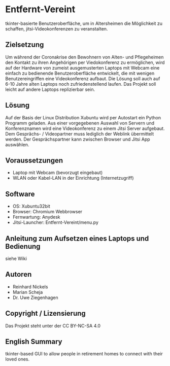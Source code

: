 # Entfernt-Vereint

tkinter-basierte Benutzeroberfläche, um in Altersheimen die Möglichkeit zu schaffen, jitsi-Videokonferenzen zu veranstalten.

## Zielsetzung

Um während der Coronakrise den Bewohnern von Alten- und Pflegeheimen den Kontakt zu ihren Angehörigen per Viedokonferenz zu ermöglichen, wird auf der Hardware von zumeist ausgemusterten Laptops mit Webcam eine einfach zu bedienende Benutzeroberfläche entwickelt, die mit wenigen Benutzereingriffen eine Videokonferenz aufbaut.
Die Lösung soll auch auf 6-10 Jahre alten Laptops noch zufriedenstellend laufen. Das Projekt soll leicht auf andere Laptops replizierbar sein.

## Lösung 

Auf der Basis der Linux Distribution Xubuntu wird per Autostart ein Python Programm geladen. Aus einer vorgegebenen Auswahl von Servern und Konferenznamen wird eine Videokonferenz zu einem Jitsi Server aufgebaut. Dem Gesprächs- / Videopartner muss lediglich der Weblink übermittelt werden. Der Gesprächspartner kann zwischen Browser und Jitsi App auswählen. 

## Voraussetzungen 
* Laptop mit Webcam (bevorzugt eingebaut)
* WLAN oder Kabel-LAN in der Einrichtung (Internetzugriff)
## Software
* OS: Xubuntu32bit
* Browser: Chromium Webbrowser
* Fernwartung: Anydesk
* Jitsi-Launcher: Entfernt-Vereint/menu.py 
## Anleitung zum Aufsetzen eines Laptops und Bedienung
siehe Wiki
## Autoren

* Reinhard Nickels
* Marian Scheja
* Dr. Uwe Ziegenhagen

## Copyright / Lizensierung

Das Projekt steht unter der CC BY-NC-SA 4.0

## English Summary

tkinter-based GUI to allow people in retirement homes to connect with their loved ones. 
